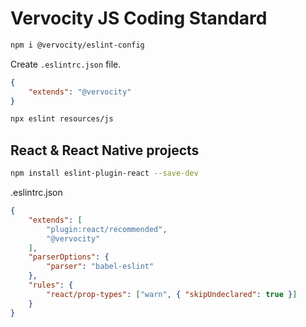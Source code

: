 # Vervocity JS Coding Standard

```sh
npm i @vervocity/eslint-config
```

Create `.eslintrc.json` file.
```json
{
    "extends": "@vervocity"
}
```

```sh
npx eslint resources/js
```

## React & React Native projects


```sh
npm install eslint-plugin-react --save-dev
```

.eslintrc.json

```json
{
    "extends": [
        "plugin:react/recommended",
        "@vervocity"
    ],
    "parserOptions": {
        "parser": "babel-eslint"
    },
    "rules": {
        "react/prop-types": ["warn", { "skipUndeclared": true }]
    }
}

```
